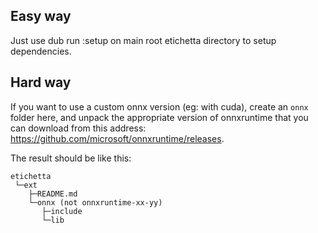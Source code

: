 ## Easy way

Just use dub run :setup on main root etichetta directory to setup dependencies.

## Hard way

If you want to use a custom onnx version (eg: with cuda), create an `onnx` folder here, and unpack the appropriate version of onnxruntime that you can download from this address: https://github.com/microsoft/onnxruntime/releases.

The result should be like this:

```
etichetta
 └─ext
    ├─README.md
    └─onnx (not onnxruntime-xx-yy)
       ├─include
       └─lib
```